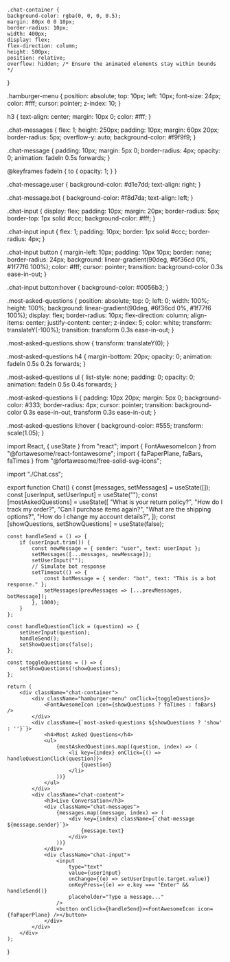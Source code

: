     .chat-container {
    background-color: rgba(0, 0, 0, 0.5);
    margin: 80px 0 0 10px;
    border-radius: 10px;
    width: 400px;
    display: flex;
    flex-direction: column;
    height: 500px;
    position: relative;
    overflow: hidden; /* Ensure the animated elements stay within bounds */
}

.hamburger-menu {
    position: absolute;
    top: 10px;
    left: 10px;
    font-size: 24px;
    color: #fff;
    cursor: pointer;
    z-index: 10;
}

h3 {
    text-align: center;
    margin: 10px 0;
    color: #fff;
}

.chat-messages {
    flex: 1;
    height: 250px;
    padding: 10px;
    margin: 60px 20px;
    border-radius: 5px;
    overflow-y: auto;
    background-color: #f9f9f9;
}

.chat-message {
    padding: 10px;
    margin: 5px 0;
    border-radius: 4px;
    opacity: 0;
    animation: fadeIn 0.5s forwards;
}

@keyframes fadeIn {
    to {
        opacity: 1;
    }
}

.chat-message.user {
    background-color: #d1e7dd;
    text-align: right;
}

.chat-message.bot {
    background-color: #f8d7da;
    text-align: left;
}

.chat-input {
    display: flex;
    padding: 10px;
    margin: 20px;
    border-radius: 5px;
    border-top: 1px solid #ccc;
    background-color: #fff;
}

.chat-input input {
    flex: 1;
    padding: 10px;
    border: 1px solid #ccc;
    border-radius: 4px;
}

.chat-input button {
    margin-left: 10px;
    padding: 10px 10px;
    border: none;
    border-radius: 24px;
    background: linear-gradient(90deg, #6f36cd 0%, #1f77f6 100%);
    color: #fff;
    cursor: pointer;
    transition: background-color 0.3s ease-in-out;
}

.chat-input button:hover {
    background-color: #0056b3;
}

.most-asked-questions {
    position: absolute;
    top: 0;
    left: 0;
    width: 100%;
    height: 100%;
    background: linear-gradient(90deg, #6f36cd 0%, #1f77f6 100%);
    display: flex;
    border-radius: 10px;
    flex-direction: column;
    align-items: center;
    justify-content: center;
    z-index: 5;
    color: white;
    transform: translateY(-100%);
    transition: transform 0.3s ease-in-out;
}

.most-asked-questions.show {
    transform: translateY(0);
}

.most-asked-questions h4 {
    margin-bottom: 20px;
    opacity: 0;
    animation: fadeIn 0.5s 0.2s forwards;
}

.most-asked-questions ul {
    list-style: none;
    padding: 0;
    opacity: 0;
    animation: fadeIn 0.5s 0.4s forwards;
}

.most-asked-questions li {
    padding: 10px 20px;
    margin: 5px 0;
    background-color: #333;
    border-radius: 4px;
    cursor: pointer;
    transition: background-color 0.3s ease-in-out, transform 0.3s ease-in-out;
}

.most-asked-questions li:hover {
    background-color: #555;
    transform: scale(1.05);
}

















import React, { useState } from "react";
import { FontAwesomeIcon } from "@fortawesome/react-fontawesome";
import { faPaperPlane, faBars, faTimes } from "@fortawesome/free-solid-svg-icons";

import "./Chat.css";

export function Chat() {
    const [messages, setMessages] = useState([]);
    const [userInput, setUserInput] = useState("");
    const [mostAskedQuestions] = useState([
        "What is your return policy?",
        "How do I track my order?",
        "Can I purchase items again?",
        "What are the shipping options?",
        "How do I change my account details?",
    ]);
    const [showQuestions, setShowQuestions] = useState(false);

    const handleSend = () => {
        if (userInput.trim()) {
            const newMessage = { sender: "user", text: userInput };
            setMessages([...messages, newMessage]);
            setUserInput("");
            // Simulate bot response
            setTimeout(() => {
                const botMessage = { sender: "bot", text: "This is a bot response." };
                setMessages(prevMessages => [...prevMessages, botMessage]);
            }, 1000);
        }
    };

    const handleQuestionClick = (question) => {
        setUserInput(question);
        handleSend();
        setShowQuestions(false);
    };

    const toggleQuestions = () => {
        setShowQuestions(!showQuestions);
    };

    return (
        <div className="chat-container">
            <div className="hamburger-menu" onClick={toggleQuestions}>
                <FontAwesomeIcon icon={showQuestions ? faTimes : faBars} />
            </div>
            <div className={`most-asked-questions ${showQuestions ? 'show' : ''}`}>
                <h4>Most Asked Questions</h4>
                <ul>
                    {mostAskedQuestions.map((question, index) => (
                        <li key={index} onClick={() => handleQuestionClick(question)}>
                            {question}
                        </li>
                    ))}
                </ul>
            </div>
            <div className="chat-content">
                <h3>Live Conversation</h3>
                <div className="chat-messages">
                    {messages.map((message, index) => (
                        <div key={index} className={`chat-message ${message.sender}`}>
                            {message.text}
                        </div>
                    ))}
                </div>
                <div className="chat-input">
                    <input
                        type="text"
                        value={userInput}
                        onChange={(e) => setUserInput(e.target.value)}
                        onKeyPress={(e) => e.key === "Enter" && handleSend()}
                        placeholder="Type a message..."
                    />
                    <button onClick={handleSend}><FontAwesomeIcon icon={faPaperPlane} /></button>
                </div>
            </div>
        </div>
    );
}
